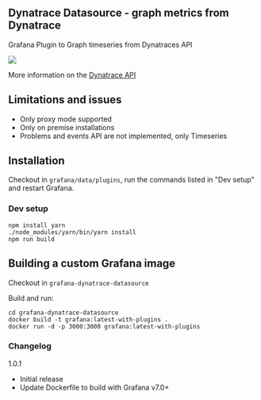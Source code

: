 ## Dynatrace Datasource - graph metrics from Dynatrace

Grafana Plugin to Graph timeseries from Dynatraces API

![](https://raw.githubusercontent.com/piotr1212/grafana-dynatrace-datasource/master/docs/example_panel.png)

More information on the [Dynatrace API](https://www.dynatrace.com/support/help/dynatrace-api/timeseries/how-do-i-fetch-the-metrics-of-monitored-entities/)


## Limitations and issues

- Only proxy mode supported
- Only on premise installations
- Problems and events API are not implemented, only Timeseries


## Installation

Checkout in `grafana/data/plugins`, run the commands listed in "Dev setup" and restart Grafana.


### Dev setup

```
npm install yarn
./node_modules/yarn/bin/yarn install
npm run build
```

## Building a custom Grafana image

Checkout in `grafana-dynatrace-datasource`

Build and run:

```
cd grafana-dynatrace-datasource
docker build -t grafana:latest-with-plugins .
docker run -d -p 3000:3000 grafana:latest-with-plugins
```

### Changelog

1.0.1
- Initial release
- Update Dockerfile to build with Grafana v7.0+
